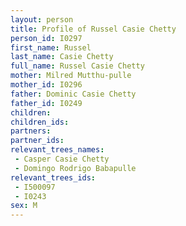 ```yaml
---
layout: person
title: Profile of Russel Casie Chetty
person_id: I0297
first_name: Russel
last_name: Casie Chetty
full_name: Russel Casie Chetty
mother: Milred Mutthu-pulle
mother_id: I0296
father: Dominic Casie Chetty
father_id: I0249
children:
children_ids:
partners:
partner_ids:
relevant_trees_names:
 - Casper Casie Chetty
 - Domingo Rodrigo Babapulle
relevant_trees_ids:
 - I500097
 - I0243
sex: M
---
```


